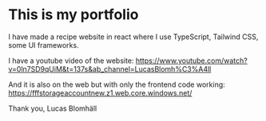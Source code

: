 # This is my portfolio

I have made a recipe website in react where I use TypeScript, Tailwind CSS, some UI frameworks.  

I have a youtube video of the website:
https://www.youtube.com/watch?v=0ln7SD9qUiM&t=137s&ab_channel=LucasBlomh%C3%A4ll

And it is also on the web but with only the frontend code working:
https://fffstorageaccountnew.z1.web.core.windows.net/

Thank you,
Lucas Blomhäll
